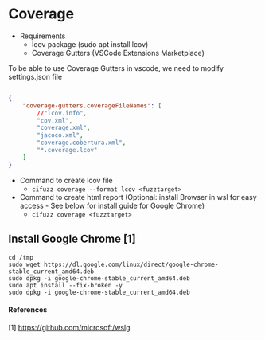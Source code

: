 # Coverage

- Requirements
    - lcov package (sudo apt install lcov)
    - Coverage Gutters (VSCode Extensions Marketplace)

To be able to use Coverage Gutters in vscode, we need to modify settings.json file

```json

{
    "coverage-gutters.coverageFileNames": [
        //"lcov.info",
        "cov.xml",
        "coverage.xml",
        "jacoco.xml",
        "coverage.cobertura.xml",
        "*.coverage.lcov"
    ]
}
```

- Command to create lcov file
    - ```cifuzz coverage --format lcov <fuzztarget>```
- Command to create html report (Optional: install Browser in wsl for easy access - See below for install guide for Google Chrome)
    - ```cifuzz coverage <fuzztarget>```


## Install Google Chrome [1]

```shell
cd /tmp
sudo wget https://dl.google.com/linux/direct/google-chrome-stable_current_amd64.deb
sudo dpkg -i google-chrome-stable_current_amd64.deb 
sudo apt install --fix-broken -y
sudo dpkg -i google-chrome-stable_current_amd64.deb
```




#### References
[1] https://github.com/microsoft/wslg
